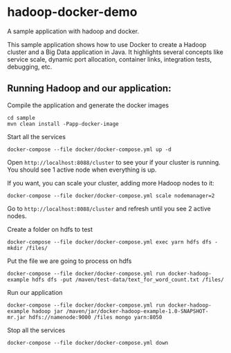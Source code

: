 # hadoop-docker-demo
A sample application with hadoop and docker.

This sample application shows how to use Docker to create a Hadoop cluster and a Big Data application in Java. It highlights several concepts like service scale, dynamic port allocation, container links, integration tests, debugging, etc.

## Running Hadoop and our application:


Compile the application and generate the docker images

```
cd sample
mvn clean install -Papp-docker-image
``` 


Start all the services 

```
docker-compose --file docker/docker-compose.yml up -d
```

Open `http://localhost:8088/cluster` to see your if your cluster is running. You should see 1 active node when everything is up.

If you want, you can scale your cluster, adding more Hadoop nodes to it:
```
docker-compose --file docker/docker-compose.yml scale nodemanager=2
```
Go to `http://localhost:8088/cluster` and refresh until you see 2 active nodes.


Create a folder on hdfs to test

```
docker-compose --file docker/docker-compose.yml exec yarn hdfs dfs -mkdir /files/
```

Put the file we are going to process on hdfs

```
docker-compose --file docker/docker-compose.yml run docker-hadoop-example hdfs dfs -put /maven/test-data/text_for_word_count.txt /files/
```

Run our application
```
docker-compose --file docker/docker-compose.yml run docker-hadoop-example hadoop jar /maven/jar/docker-hadoop-example-1.0-SNAPSHOT-mr.jar hdfs://namenode:9000 /files mongo yarn:8050
```

Stop all the services
```
docker-compose --file docker/docker-compose.yml down
``` 
